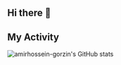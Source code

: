 ## Hi there 👋
## My Activity
![amirhossein-gorzin's GitHub stats](https://github-readme-stats.vercel.app/api?username=amirhossein-gorzin&show_icons=true&theme=dark)
<!--
**amirhossein-gorzin/amirhossein-gorzin** is a ✨ _special_ ✨ repository because its `README.md` (this file) appears on your GitHub profile.

Here are some ideas to get you started:

- 🔭 I’m currently working on ...
- 🌱 I’m currently learning ...
- 👯 I’m looking to collaborate on ...
- 🤔 I’m looking for help with ...
- 💬 Ask me about ...
- 📫 How to reach me: ...
- 😄 Pronouns: ...
- ⚡ Fun fact: ...
-->
